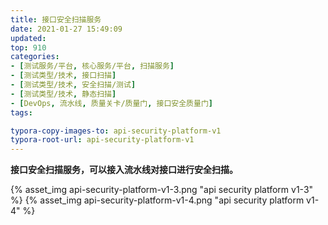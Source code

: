 ```yaml
---
title: 接口安全扫描服务
date: 2021-01-27 15:49:09
updated:
top: 910
categories: 
- [测试服务/平台, 核心服务/平台, 扫描服务]
- [测试类型/技术, 接口扫描]
- [测试类型/技术, 安全扫描/测试]
- [测试类型/技术, 静态扫描]
- [DevOps, 流水线, 质量关卡/质量门, 接口安全质量门]
tags:

typora-copy-images-to: api-security-platform-v1
typora-root-url: api-security-platform-v1
---
```


**接口安全扫描服务，可以接入流水线对接口进行安全扫描。**

{% asset_img api-security-platform-v1-3.png "api security platform v1-3" %}
{% asset_img api-security-platform-v1-4.png "api security platform v1-4" %}